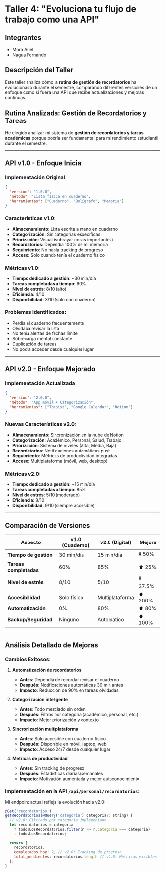 # Taller 4: "Evoluciona tu flujo de trabajo como una API"

## Integrantes

- Mora Ariel
- Nagua Fernando

## Descripción del Taller

Este taller analiza cómo la **rutina de gestión de recordatorios** ha evolucionado durante el semestre, comparando diferentes versiones de un enfoque como si fuera una API que recibe actualizaciones y mejoras continuas.

## Rutina Analizada: Gestión de Recordatorios y Tareas

He elegido analizar mi sistema de **gestión de recordatorios y tareas académicas** porque podría ser fundamental para mi rendimiento estudiantil durante el semestre.

---

## **API v1.0 - Enfoque Inicial**

### **Implementación Original**

```json
{
  "version": "1.0.0",
  "método": "Lista física en cuaderno",
  "herramientas": ["Cuaderno", "Bolígrafo", "Memoria"]
}
```

### **Características v1.0:**

- **Almacenamiento**: Lista escrita a mano en cuaderno
- **Categorización**: Sin categorías específicas
- **Priorización**: Visual (subrayar cosas importantes)
- **Recordatorios**: Dependía 100% de mi memoria
- **Seguimiento**: No había tracking de progreso
- **Acceso**: Solo cuando tenía el cuaderno físico

### **Métricas v1.0:**

- **Tiempo dedicado a gestión**: ~30 min/día
- **Tareas completadas a tiempo**: 60%
- **Nivel de estrés**: 8/10 (alto)
- **Eficiencia**: 4/10
- **Disponibilidad**: 3/10 (solo con cuaderno)

### **Problemas Identificados:**

- Perdía el cuaderno frecuentemente
- Olvidaba revisar la lista
- No tenía alertas de fechas límite
- Sobrecarga mental constante
- Duplicación de tareas
- No podía acceder desde cualquier lugar

---

## **API v2.0 - Enfoque Mejorado**

### **Implementación Actualizada**

```json
{
  "version": "2.0.0",
  "método": "App móvil + Categorización",
  "herramientas": ["Todoist", "Google Calendar", "Notion"]
}
```

### **Nuevas Características v2.0:**

- **Almacenamiento**: Sincronización en la nube de Notion
- **Categorización**: Académico, Personal, Salud, Trabajo
- **Priorización**: Sistema de niveles (Alta, Media, Baja)
- **Recordatorios**: Notificaciones automáticas push
- **Seguimiento**: Métricas de productividad integradas
- **Acceso**: Multiplataforma (móvil, web, desktop)

### **Métricas v2.0:**

- **Tiempo dedicado a gestión**: ~15 min/día
- **Tareas completadas a tiempo**: 85%
- **Nivel de estrés**: 5/10 (moderado)
- **Eficiencia**: 8/10
- **Disponibilidad**: 9/10 (siempre accesible)

---

## **Comparación de Versiones**

| Aspecto | v1.0 (Cuaderno) | v2.0 (Digital) | Mejora |
|---------|-----------------|----------------|---------|
| **Tiempo de gestión** | 30 min/día | 15 min/día | ⬇️ 50% |
| **Tareas completadas** | 60% | 85% | ⬆️ 25% |
| **Nivel de estrés** | 8/10 | 5/10 | ⬇️ 37.5% |
| **Accesibilidad** | Solo físico | Multiplataforma | ⬆️ 200% |
| **Automatización** | 0% | 80% | ⬆️ 80% |
| **Backup/Seguridad** | Ninguno | Automático | ⬆️ 100% |

---

## **Análisis Detallado de Mejoras**

### **Cambios Exitosos:**

1. **Automatización de recordatorios**
   - **Antes**: Dependía de recordar revisar el cuaderno
   - **Después**: Notificaciones automáticas 30 min antes
   - **Impacto**: Reducción de 90% en tareas olvidadas

2. **Categorización inteligente**
   - **Antes**: Todo mezclado sin orden
   - **Después**: Filtros por categoría (académico, personal, etc.)
   - **Impacto**: Mejor priorización y contexto

3. **Sincronización multiplataforma**
   - **Antes**: Solo accesible con cuaderno físico
   - **Después**: Disponible en móvil, laptop, web
   - **Impacto**: Acceso 24/7 desde cualquier lugar

4. **Métricas de productividad**
   - **Antes**: Sin tracking de progreso
   - **Después**: Estadísticas diarias/semanales
   - **Impacto**: Motivación aumentada y mejor autoconocimiento

### **Implementación en la API `/api/personal/recordatorios`:**

Mi endpoint actual refleja la evolución hacia v2.0:

```js
@Get('recordatorios')
getRecordatorios(@Query('categoria') categoria?: string) {
  // v2.0: Filtrado por categoría implementado
  let recordatorios = categoria 
    ? todosLosRecordatorios.filter(r => r.categoria === categoria)
    : todosLosRecordatorios;
    
  return {
    recordatorios,
    completados_hoy: 2, // v2.0: Tracking de progreso
    total_pendientes: recordatorios.length // v2.0: Métricas visibles
  };
}
```
